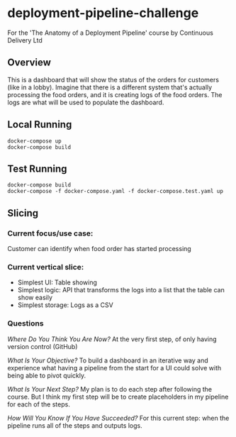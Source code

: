 # deployment-pipeline-challenge
For the 'The Anatomy of a Deployment Pipeline' course by Continuous Delivery Ltd

## Overview
This is a dashboard that will show the status of the orders for customers (like in a lobby). Imagine that there is a different system that's actually processing the food orders, and it is creating logs of the food orders. The logs are what will be used to populate the dashboard. 

## Local Running

```
docker-compose up
docker-compose build
```

## Test Running

```
docker-compose build
docker-compose -f docker-compose.yaml -f docker-compose.test.yaml up
```

## Slicing
### Current focus/use case:
Customer can identify when food order has started processing

### Current vertical slice:
- Simplest UI: Table showing
- Simplest logic: API that transforms the logs into a list that the table can show easily
- Simplest storage: Logs as a CSV

### Questions
*Where Do You Think You Are Now?*
At the very first step, of only having version control (GitHub)

*What Is Your Objective?*
To build a dashboard in an iterative way and experience what having a pipeline from the start for a UI could solve with being able to pivot quickly.

*What Is Your Next Step?*
My plan is to do each step after following the course. But I think my first step will be to create placeholders in my pipeline for each of the steps.

*How Will You Know If You Have Succeeded?*
For this current step: when the pipeline runs all of the steps and outputs logs.
